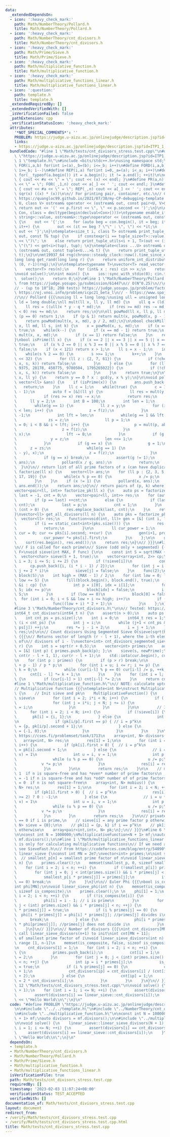 ```yaml
---
data:
  _extendedDependsOn:
  - icon: ':heavy_check_mark:'
    path: Math/NumberTheory/Pollard.h
    title: Math/NumberTheory/Pollard.h
  - icon: ':heavy_check_mark:'
    path: Math/NumberTheory/cnt_divisors.h
    title: Math/NumberTheory/cnt_divisors.h
  - icon: ':heavy_check_mark:'
    path: Math/Prime/Sieve.h
    title: Math/Prime/Sieve.h
  - icon: ':heavy_check_mark:'
    path: Math/multiplicative_function.h
    title: Math/multiplicative_function.h
  - icon: ':heavy_check_mark:'
    path: Math/multiplicative_functions_linear.h
    title: Math/multiplicative_functions_linear.h
  - icon: ':question:'
    path: template.h
    title: template.h
  _extendedRequiredBy: []
  _extendedVerifiedWith: []
  _isVerificationFailed: false
  _pathExtension: cpp
  _verificationStatusIcon: ':heavy_check_mark:'
  attributes:
    '*NOT_SPECIAL_COMMENTS*': ''
    PROBLEM: https://judge.u-aizu.ac.jp/onlinejudge/description.jsp?id=ITP1_1_A
    links:
    - https://judge.u-aizu.ac.jp/onlinejudge/description.jsp?id=ITP1_1_A
  bundledCode: "#line 1 \"Math/tests/cnt_divisors_stress.test.cpp\"\n#define PROBLEM\
    \ \"https://judge.u-aizu.ac.jp/onlinejudge/description.jsp?id=ITP1_1_A\"\n\n#line\
    \ 1 \"template.h\"\n#include <bits/stdc++.h>\nusing namespace std;\n\n#define\
    \ FOR(i,a,b) for(int i=(a),_b=(b); i<=_b; i++)\n#define FORD(i,a,b) for(int i=(a),_b=(b);\
    \ i>=_b; i--)\n#define REP(i,a) for(int i=0,_a=(a); i<_a; i++)\n#define EACH(it,a)\
    \ for(__typeof(a.begin()) it = a.begin(); it != a.end(); ++it)\n\n#define DEBUG(x)\
    \ { cout << #x << \" = \"; cout << (x) << endl; }\n#define PR(a,n) { cout << #a\
    \ << \" = \"; FOR(_,1,n) cout << a[_] << ' '; cout << endl; }\n#define PR0(a,n)\
    \ { cout << #a << \" = \"; REP(_,n) cout << a[_] << ' '; cout << endl; }\n\n#define\
    \ sqr(x) ((x) * (x))\n\n// For printing pair, container, etc.\n// Copied from\
    \ https://quangloc99.github.io/2021/07/30/my-CP-debugging-template.html\ntemplate<class\
    \ U, class V> ostream& operator << (ostream& out, const pair<U, V>& p) {\n   \
    \ return out << '(' << p.first << \", \" << p.second << ')';\n}\n\ntemplate<class\
    \ Con, class = decltype(begin(declval<Con>()))>\ntypename enable_if<!is_same<Con,\
    \ string>::value, ostream&>::type\noperator << (ostream& out, const Con& con)\
    \ {\n    out << '{';\n    for (auto beg = con.begin(), it = beg; it != con.end();\
    \ it++) {\n        out << (it == beg ? \"\" : \", \") << *it;\n    }\n    return\
    \ out << '}';\n}\ntemplate<size_t i, class T> ostream& print_tuple_utils(ostream&\
    \ out, const T& tup) {\n    if constexpr(i == tuple_size<T>::value) return out\
    \ << \")\"; \n    else return print_tuple_utils<i + 1, T>(out << (i ? \", \" :\
    \ \"(\") << get<i>(tup), tup); \n}\ntemplate<class ...U> ostream& operator <<\
    \ (ostream& out, const tuple<U...>& t) {\n    return print_tuple_utils<0, tuple<U...>>(out,\
    \ t);\n}\n\nmt19937_64 rng(chrono::steady_clock::now().time_since_epoch().count());\n\
    long long get_rand(long long r) {\n    return uniform_int_distribution<long long>\
    \ (0, r-1)(rng);\n}\n\ntemplate<typename T>\nvector<T> read_vector(int n) {\n\
    \    vector<T> res(n);\n    for (int& x : res) cin >> x;\n    return res;\n}\n\
    \nvoid solve();\n\nint main() {\n    ios::sync_with_stdio(0); cin.tie(0);\n  \
    \  solve();\n    return 0;\n}\n#line 1 \"Math/NumberTheory/Pollard.h\"\n// Copied\
    \ from https://judge.yosupo.jp/submission/61447\n// O(N^0.25)\n//\n// Tested:\n\
    // - (up to 10^18; 200 tests) https://judge.yosupo.jp/problem/factorize\n// -\
    \ https://oj.vnoi.info/problem/icpc21_beta_l\n// - https://www.spoj.com/problems/FACT0/\n\
    //\n// Pollard {{{\nusing ll = long long;\nusing ull = unsigned long long;\nusing\
    \ ld = long double;\nll mult(ll x, ll y, ll md) {\n    ull q = (ld)x * y / md;\n\
    \    ll res = ((ull)x * y - q * md);\n    if (res >= md) res -= md;\n    if (res\
    \ < 0) res += md;\n    return res;\n}\n\nll powMod(ll x, ll p, ll md) {\n    if\
    \ (p == 0) return 1;\n    if (p & 1) return mult(x, powMod(x, p - 1, md), md);\n\
    \    return powMod(mult(x, x, md), p / 2, md);\n}\n\nbool checkMillerRabin(ll\
    \ x, ll md, ll s, int k) {\n    x = powMod(x, s, md);\n    if (x == 1) return\
    \ true;\n    while(k--) {\n        if (x == md - 1) return true;\n        x =\
    \ mult(x, x, md);\n        if (x == 1) return false;\n    }\n    return false;\n\
    }\nbool isPrime(ll x) {\n    if (x == 2 || x == 3 || x == 5 || x == 7) return\
    \ true;\n    if (x % 2 == 0 || x % 3 == 0 || x % 5 == 0 || x % 7 == 0) return\
    \ false;\n    if (x < 121) return x > 1;\n    ll s = x - 1;\n    int k = 0;\n\
    \    while(s % 2 == 0) {\n        s >>= 1;\n        k++;\n    }\n    if (x < 1LL\
    \ << 32) {\n        for (ll z : {2, 7, 61}) {\n            if (!checkMillerRabin(z,\
    \ x, s, k)) return false;\n        }\n    } else {\n        for (ll z : {2, 325,\
    \ 9375, 28178, 450775, 9780504, 1795265022}) {\n            if (!checkMillerRabin(z,\
    \ x, s, k)) return false;\n        }\n    }\n    return true;\n}\n\nll gcd(ll\
    \ x, ll y) {\n    return y == 0 ? x : gcd(y, x % y);\n}\n\nvoid pollard(ll x,\
    \ vector<ll> &ans) {\n    if (isPrime(x)) {\n        ans.push_back(x);\n     \
    \   return;\n    }\n    ll c = 1;\n    while(true) {\n        c = 1 + get_rand(x\
    \ - 1);\n        auto f = [&](ll y) {\n            ll res = mult(y, y, x) + c;\n\
    \            if (res >= x) res -= x;\n            return res;\n        };\n  \
    \      ll y = 2;\n        int B = 100;\n        int len = 1;\n        ll g = 1;\n\
    \        while(g == 1) {\n            ll z = y;\n            for (int i = 0; i\
    \ < len; i++) {\n                z = f(z);\n            }\n            ll zs =\
    \ -1;\n            int lft = len;\n            while(g == 1 && lft > 0) {\n  \
    \              zs = z;\n                ll p = 1;\n                for (int i\
    \ = 0; i < B && i < lft; i++) {\n                    p = mult(p, abs(z - y), x);\n\
    \                    z = f(z);\n                }\n                g = gcd(p,\
    \ x);\n                lft -= B;\n            }\n            if (g == 1) {\n \
    \               y = z;\n                len <<= 1;\n                continue;\n\
    \            }\n            if (g == x) {\n                g = 1;\n          \
    \      z = zs;\n                while(g == 1) {\n                    g = gcd(abs(z\
    \ - y), x);\n                    z = f(z);\n                }\n            }\n\
    \            if (g == x) break;\n            assert(g != 1);\n            pollard(g,\
    \ ans);\n            pollard(x / g, ans);\n            return;\n        }\n  \
    \  }\n}\n// return list of all prime factors of x (can have duplicates)\nvector<ll>\
    \ factorize(ll x) {\n    vector<ll> ans;\n    for (ll p : {2, 3, 5, 7, 11, 13,\
    \ 17, 19}) {\n        while(x % p == 0) {\n            x /= p;\n            ans.push_back(p);\n\
    \        }\n    }\n    if (x != 1) {\n        pollard(x, ans);\n    }\n    sort(ans.begin(),\
    \ ans.end());\n    return ans;\n}\n// return pairs of (p, k) where x = product(p^k)\n\
    vector<pair<ll, int>> factorize_pk(ll x) {\n    auto ps = factorize(x);\n    ll\
    \ last = -1, cnt = 0;\n    vector<pair<ll, int>> res;\n    for (auto p : ps) {\n\
    \        if (p == last) ++cnt;\n        else {\n            if (last > 0) res.emplace_back(last,\
    \ cnt);\n            last = p;\n            cnt = 1;\n        }\n    }\n    if\
    \ (cnt > 0) {\n        res.emplace_back(last, cnt);\n    }\n    return res;\n\
    }\nvector<ll> get_all_divisors(ll n) {\n    auto pks = factorize_pk(n);\n\n  \
    \  vector<ll> res;\n    function<void(int, ll)> gen = [&] (int i, ll prod) {\n\
    \        if (i == static_cast<int>(pks.size())) {\n            res.push_back(prod);\n\
    \            return;\n        }\n\n        ll cur_power = 1;\n        for (int\
    \ cur = 0; cur <= pks[i].second; ++cur) {\n            gen(i+1, prod * cur_power);\n\
    \            cur_power *= pks[i].first;\n        }\n    };\n\n    gen(0, 1LL);\n\
    \    sort(res.begin(), res.end());\n    return res;\n}\n// }}}\n#line 1 \"Math/Prime/Sieve.h\"\
    \n// F is called for each prime\n// Sieve (odd only + segmented) {{{\ntemplate<typename\
    \ F>\nvoid sieve(int MAX, F func) {\n\n    const int S = sqrt(MAX + 0.5);\n  \
    \  vector<char> sieve(S + 1, true);\n    vector<array<int, 2>> cp;\n    for (int\
    \ i = 3; i <= S; i += 2) {\n        if (!sieve[i])\n            continue;\n  \
    \      cp.push_back({i, (i * i - 1) / 2});\n        for (int j = i * i; j <= S;\
    \ j += 2 * i)\n            sieve[j] = false;\n    }\n    func(2);\n    vector<char>\
    \ block(S);\n    int high = (MAX - 1) / 2;\n    for (int low = 0; low <= high;\
    \ low += S) {\n        fill(block.begin(), block.end(), true);\n        for (auto\
    \ &i : cp) {\n            int p = i[0], idx = i[1];\n            for (; idx <\
    \ S; idx += p)\n                block[idx] = false;\n            i[1] = idx -\
    \ S;\n        }\n        if (low == 0)\n            block[0] = false;\n      \
    \  for (int i = 0; i < S && low + i <= high; i++)\n            if (block[i]) {\n\
    \                func((low + i) * 2 + 1);\n            }\n    };\n}\n// }}}\n\
    #line 3 \"Math/NumberTheory/cnt_divisors.h\"\n\n// Tested: https://www.spoj.com/problems/NUMDIV/\n\
    int64_t cnt_divisors(int64_t n) {\n    assert(n > 0);\n    auto ps = factorize(n);\n\
    \    int cnt_ps = ps.size();\n    int i = 0;\n    int64_t res = 1;\n    while\
    \ (i < cnt_ps) {\n        int j = i;\n        while (j+1 < cnt_ps && ps[j+1] ==\
    \ ps[j]) ++j;\n        res *= j - i + 2;\n        i = j + 1;\n    }\n    return\
    \ res;\n}\n\n// Count divisors Using Segmented Sieve O(sieve(sqrt(R)) + (R-L)*log)\
    \ {{{\n// Returns vector of length (r - l + 1), where the i-th element is number\
    \ of\n// divisors of i - l\nvector<int> cnt_divisors_segmented_sieve(int l, int\
    \ r) {\n    int s = sqrt(r + 0.5);\n    vector<int> primes;\n    auto newPrime\
    \ = [&] (int p) { primes.push_back(p); };\n    sieve(s, newPrime);\n\n    vector<int>\
    \ cnt(r - l + 1, 1), cur(r - l + 1);\n    std::iota(cur.begin(), cur.end(), l);\n\
    \n    for (int p : primes) {\n        if (p > r) break;\n\n        int u = (l\
    \ + p - 1) / p * p;\n        for (int i = u; i <= r; i += p) {\n            int\
    \ k = 0;\n            while (cur[i-l] % p == 0) cur[i-l] /= p, ++k;\n\n      \
    \      cnt[i - l] *= k + 1;\n        }\n    }\n    for (int i = l; i <= r; ++i)\
    \ {\n        if (cur[i-l] > 1) cnt[i-l] *= 2;\n    }\n    return cnt;\n}\n// }}}\n\
    #line 1 \"Math/multiplicative_function.h\"\n// NOTE: calculate upto N-1\n//\n\
    // Multiplicative function {{{\ntemplate<int N>\nstruct MultiplicativeFunction\
    \ {\n    // Init sieve and pk\n    MultiplicativeFunction() {\n        // Init\
    \ sieve\n        for (int i = 2; i*i < N; i++) {\n            if (!sieve[i]) {\n\
    \                for (int j = i*i; j < N; j += i) {\n                    sieve[j]\
    \ = i;\n                }\n            }\n        }\n\n        // Init pk\n  \
    \      for (int i = 2; i < N; i++) {\n            if (!sieve[i]) {\n         \
    \       pk[i] = {i, 1};\n            } else {\n                int p = sieve[i];\n\
    \n                if (pk[i/p].first == p) { // i = p^k\n                    pk[i]\
    \ = {p, pk[i/p].second + 1};\n                } else {\n                    pk[i]\
    \ = {-1, 0};\n                }\n            }\n        }\n    }\n\n    // Tested:\
    \ https://cses.fi/problemset/task/1713\n    array<int, N> divisors() {\n     \
    \   array<int, N> res;\n        res[1] = 1;\n\n        for (int i = 2; i < N;\
    \ i++) {\n            if (pk[i].first > 0) {  // i = p^k\n                res[i]\
    \ = pk[i].second + 1;\n            } else {\n                // i = u * v, gcd(u,\
    \ v) = 1\n                int u = i, v = 1;\n                int p = sieve[i];\n\
    \                while (u % p == 0) {\n                    u /= p;\n         \
    \           v *= p;\n                }\n                res[i] = res[u] * res[v];\n\
    \            }\n        }\n\n        return res;\n    }\n\n    // mobius(n) =\
    \ 1  if n is square-free and has *even* number of prime factors\n    // mobius(n)\
    \ = -1 if n is square-free and has *odd* number of of prime factors\n    // mobius(n)\
    \ = 0  if n is not square-free\n    array<int, N> mobius() {\n        array<int,\
    \ N> res;\n        res[1] = 1;\n\n        for (int i = 2; i < N; ++i) {\n    \
    \        if (pk[i].first > 0) {  // i = p^k\n                res[i] = (pk[i].second\
    \ >= 2) ? 0 : -1;\n            } else {\n                // i = u * v, gcd(u,\
    \ v) = 1\n                int u = i, v = 1;\n                int p = sieve[i];\n\
    \                while (u % p == 0) {\n                    u /= p;\n         \
    \           v *= p;\n                }\n                res[i] = res[u] * res[v];\n\
    \            }\n        }\n        return res;\n    }\n\n// private:\n    // sieve[i]\
    \ == 0 if i is prime,\n    // sieve[i] = any prime factor p otherwise\n    array<int,\
    \ N> sieve = {0};\n\n    // pk[i] = {p, k} if i == p^k\n    // pk[i] = {-1, 0}\
    \ otherwise\n    array<pair<int,int>, N> pk;\n};\n// }}}\n#line 6 \"Math/tests/cnt_divisors_stress.test.cpp\"\
    \n\nconst int N = 1000000;\nMultiplicativeFunction<N + 1> mf;\nauto divisors =\
    \ mf.divisors();\n\n#line 1 \"Math/multiplicative_functions_linear.h\"\n// This\
    \ is only for calculating multiplicative functions\n// If we need a fast sieve,\
    \ see SieveFast.h\n// From https://codeforces.com/blog/entry/54090\nnamespace\
    \ linear_sieve {\nconst int MN = 2e7;\nvector<int> primes;\n\nint smallest_p[MN];\
    \  // smallest_p[n] = smallest prime factor of n\nvoid linear_sieve_smallest_prime_factor(int\
    \ n) {\n    primes.clear();\n    memset(smallest_p, 0, sizeof smallest_p);\n\n\
    \    for (int i = 2; i < n; ++i) {\n        if (!smallest_p[i]) primes.push_back(i);\n\
    \        for (int j = 0; j < int(primes.size()) && i * primes[j] < n; ++j) {\n\
    \            smallest_p[i * primes[j]] = primes[j];\n            if (i % primes[j]\
    \ == 0) break;\n        }\n    }\n}\n\n// Euler Phi {{{\nbool is_composite[MN];\n\
    int phi[MN];\n\nvoid linear_sieve_phi(int n) {\n    memset(is_composite, false,\
    \ sizeof is_composite);\n    primes.clear();\n \n    phi[1] = 1;\n    for (int\
    \ i = 2; i < n; ++i) {\n        if (!is_composite[i]) {\n            primes.push_back(i);\n\
    \            phi[i] = i - 1; // i is prime\n        }\n        for (int j = 0;\
    \ j < (int) primes.size() && i * primes[j] < n; ++j) {\n            is_composite[i\
    \ * primes[j]] = true;\n            if (i % primes[j] == 0) {\n              \
    \  phi[i * primes[j]] = phi[i] * primes[j]; //primes[j] divides i\n          \
    \      break;\n            } else {\n                phi[i * primes[j]] = phi[i]\
    \ * phi[primes[j]]; //primes[j] does not divide i\n            }\n        }\n\
    \    }\n}\n// }}}\n\n// Number of divisors {{{\nint cnt_divisors[MN + 11];  //\
    \ call linear_sieve_divisors(n+1) to init\nint cnt[MN + 11];           // power\
    \ of smallest prime factor of i\nvoid linear_sieve_divisors(int n) {  // init\
    \ range [1, n-1]\n    memset(is_composite, false, sizeof is_composite);\n    primes.clear();\n\
    \n    cnt_divisors[1] = 1;\n    for (int i = 2; i < n; ++i) {\n        if (!is_composite[i])\
    \ {\n            primes.push_back(i);\n            cnt[i] = 1;\n            cnt_divisors[i]\
    \ = 2;\n        }\n        for (int j = 0; j < (int) primes.size() && i * primes[j]\
    \ < n; ++j) {\n            int ip = i * primes[j];\n            is_composite[ip]\
    \ = true;\n            if (i % primes[j] == 0) {\n                cnt[ip] = cnt[i]\
    \ + 1;\n                cnt_divisors[ip] = cnt_divisors[i] / (cnt[i] + 1) * (cnt[i]\
    \ + 2);\n            } else {\n                cnt[ip] = 1;\n                cnt_divisors[ip]\
    \ = 2 * cnt_divisors[i];\n            }\n        }\n    }\n}\n// }}}\n\n}\n#line\
    \ 12 \"Math/tests/cnt_divisors_stress.test.cpp\"\n\nvoid solve() {\n    linear_sieve::linear_sieve_divisors(N\
    \ + 1);\n    for (int i = 1; i <= N; ++i) {\n        assert(divisors[i] == cnt_divisors(i));\n\
    \        assert(divisors[i] == linear_sieve::cnt_divisors[i]);\n    }\n    cout\
    \ << \"Hello World\\n\";\n}\n"
  code: "#define PROBLEM \"https://judge.u-aizu.ac.jp/onlinejudge/description.jsp?id=ITP1_1_A\"\
    \n\n#include \"../../template.h\"\n#include \"../NumberTheory/cnt_divisors.h\"\
    \n#include \"../multiplicative_function.h\"\n\nconst int N = 1000000;\nMultiplicativeFunction<N\
    \ + 1> mf;\nauto divisors = mf.divisors();\n\n#include \"../multiplicative_functions_linear.h\"\
    \n\nvoid solve() {\n    linear_sieve::linear_sieve_divisors(N + 1);\n    for (int\
    \ i = 1; i <= N; ++i) {\n        assert(divisors[i] == cnt_divisors(i));\n   \
    \     assert(divisors[i] == linear_sieve::cnt_divisors[i]);\n    }\n    cout <<\
    \ \"Hello World\\n\";\n}\n"
  dependsOn:
  - template.h
  - Math/NumberTheory/cnt_divisors.h
  - Math/NumberTheory/Pollard.h
  - Math/Prime/Sieve.h
  - Math/multiplicative_function.h
  - Math/multiplicative_functions_linear.h
  isVerificationFile: true
  path: Math/tests/cnt_divisors_stress.test.cpp
  requiredBy: []
  timestamp: '2023-02-03 11:07:24+08:00'
  verificationStatus: TEST_ACCEPTED
  verifiedWith: []
documentation_of: Math/tests/cnt_divisors_stress.test.cpp
layout: document
redirect_from:
- /verify/Math/tests/cnt_divisors_stress.test.cpp
- /verify/Math/tests/cnt_divisors_stress.test.cpp.html
title: Math/tests/cnt_divisors_stress.test.cpp
---
```

